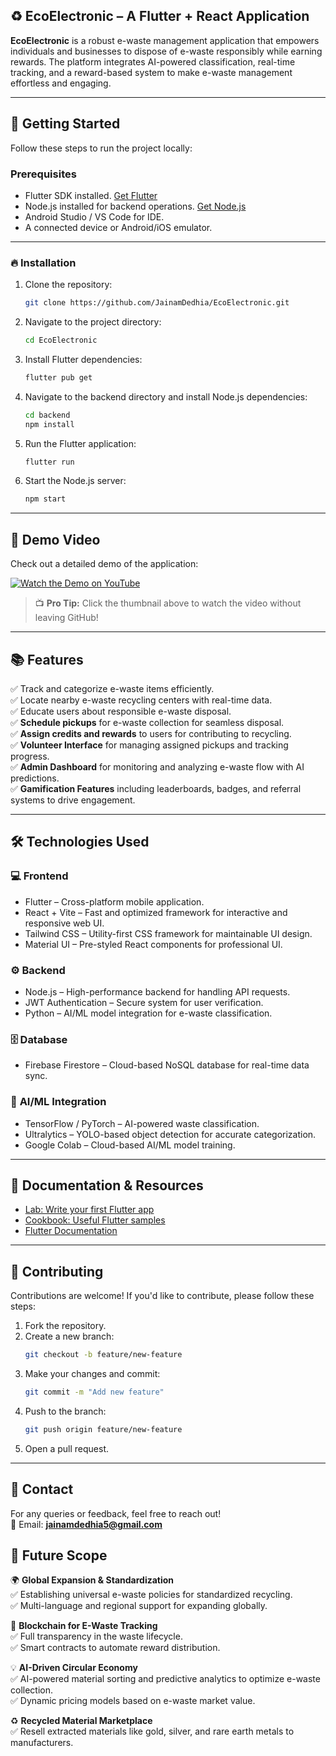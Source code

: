 ## ♻️ **EcoElectronic** – A Flutter + React Application

**EcoElectronic** is a robust e-waste management application that empowers individuals and businesses to dispose of e-waste responsibly while earning rewards. The platform integrates AI-powered classification, real-time tracking, and a reward-based system to make e-waste management effortless and engaging.

---

## 🚀 **Getting Started**

Follow these steps to run the project locally:

### Prerequisites
- Flutter SDK installed. [Get Flutter](https://docs.flutter.dev/get-started/install)  
- Node.js installed for backend operations. [Get Node.js](https://nodejs.org/)  
- Android Studio / VS Code for IDE.  
- A connected device or Android/iOS emulator.

---

### 🔥 **Installation**

1. Clone the repository:
   ```bash
   git clone https://github.com/JainamDedhia/EcoElectronic.git
   ```
2. Navigate to the project directory:
   ```bash
   cd EcoElectronic
   ```
3. Install Flutter dependencies:
   ```bash
   flutter pub get
   ```
4. Navigate to the backend directory and install Node.js dependencies:
   ```bash
   cd backend
   npm install
   ```
5. Run the Flutter application:
   ```bash
   flutter run
   ```
6. Start the Node.js server:
   ```bash
   npm start
   ```

---

## 🎥 **Demo Video**

Check out a detailed demo of the application:  

[![Watch the Demo on YouTube](https://img.youtube.com/vi/JuJvWge70us/maxresdefault.jpg)](https://youtu.be/JuJvWge70us)

> 📺 **Pro Tip:** Click the thumbnail above to watch the video without leaving GitHub!

---

## 📚 **Features**

✅ Track and categorize e-waste items efficiently.  
✅ Locate nearby e-waste recycling centers with real-time data.  
✅ Educate users about responsible e-waste disposal.  
✅ **Schedule pickups** for e-waste collection for seamless disposal.  
✅ **Assign credits and rewards** to users for contributing to recycling.  
✅ **Volunteer Interface** for managing assigned pickups and tracking progress.  
✅ **Admin Dashboard** for monitoring and analyzing e-waste flow with AI predictions.  
✅ **Gamification Features** including leaderboards, badges, and referral systems to drive engagement.  

---

## 🛠️ **Technologies Used**

### 💻 **Frontend**
- Flutter – Cross-platform mobile application.  
- React + Vite – Fast and optimized framework for interactive and responsive web UI.  
- Tailwind CSS – Utility-first CSS framework for maintainable UI design.  
- Material UI – Pre-styled React components for professional UI.

### ⚙️ **Backend**
- Node.js – High-performance backend for handling API requests.  
- JWT Authentication – Secure system for user verification.  
- Python – AI/ML model integration for e-waste classification.

### 🗄️ **Database**
- Firebase Firestore – Cloud-based NoSQL database for real-time data sync.

### 🤖 **AI/ML Integration**
- TensorFlow / PyTorch – AI-powered waste classification.  
- Ultralytics – YOLO-based object detection for accurate categorization.  
- Google Colab – Cloud-based AI/ML model training.

---

## 📄 **Documentation & Resources**

- [Lab: Write your first Flutter app](https://docs.flutter.dev/get-started/codelab)  
- [Cookbook: Useful Flutter samples](https://docs.flutter.dev/cookbook)  
- [Flutter Documentation](https://docs.flutter.dev/)  

---

## 🤝 **Contributing**

Contributions are welcome! If you'd like to contribute, please follow these steps:

1. Fork the repository.
2. Create a new branch:
   ```bash
   git checkout -b feature/new-feature
   ```
3. Make your changes and commit:
   ```bash
   git commit -m "Add new feature"
   ```
4. Push to the branch:
   ```bash
   git push origin feature/new-feature
   ```
5. Open a pull request.

---

## 📧 **Contact**

For any queries or feedback, feel free to reach out!  
📩 Email: **jainamdedhia5@gmail.com**  

## 🔮 **Future Scope**

🌍 **Global Expansion & Standardization**  
✅ Establishing universal e-waste policies for standardized recycling.  
✅ Multi-language and regional support for expanding globally.  

🔗 **Blockchain for E-Waste Tracking**  
✅ Full transparency in the waste lifecycle.  
✅ Smart contracts to automate reward distribution.  

💡 **AI-Driven Circular Economy**  
✅ AI-powered material sorting and predictive analytics to optimize e-waste collection.  
✅ Dynamic pricing models based on e-waste market value.  

♻️ **Recycled Material Marketplace**  
✅ Resell extracted materials like gold, silver, and rare earth metals to manufacturers.  
